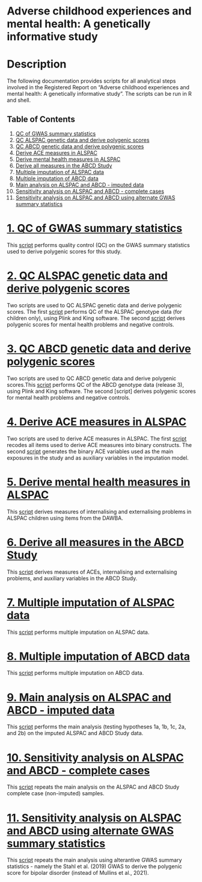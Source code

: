 Adverse childhood experiences and mental health: A genetically
informative study
================

# Description

The following documentation provides scripts for all analytical steps
involved in the Registered Report on “Adverse childhood experiences and
mental health: A genetically informative study”. The scripts can be run
in R and shell.

## Table of Contents

1.  [QC of GWAS summary statistics](#qc_sumstats)
2.  [QC ALSPAC genetic data and derive polygenic scores](#qc_alspac)
3.  [QC ABCD genetic data and derive polygenic scores](#qc_abcd)
4.  [Derive ACE measures in ALSPAC](#ace_alspac)
5.  [Derive mental health measures in ALSPAC](#mh_alspac)
6.  [Derive all measures in the ABCD Study](#measures_abcd)
7.  [Multiple imputation of ALSPAC data](#imputation_alspac)
8.  [Multiple imputation of ABCD data](#imputation_abcd)
9.  [Main analysis on ALSPAC and ABCD - imputed data](#main_analysis)
10. [Sensitivity analysis on ALSPAC and ABCD - complete
    cases](#complete_cases)
11. [Sensitivity analysis on ALSPAC and ABCD using alternate GWAS
    summary statistics](#stah_bipolarPGS)

# [1. QC of GWAS summary statistics](#qc_sumstats)

This
[script](https://github.com/jr-baldwin/ACEs_mental_health_RR/blob/main/1_QC_SumStats_20220205.md)
performs quality control (QC) on the GWAS summary statistics used to
derive polygenic scores for this study.

# [2. QC ALSPAC genetic data and derive polygenic scores](#qc_alspac)

Two scripts are used to QC ALSPAC genetic data and derive polygenic scores. The first [script](https://github.com/jr-baldwin/ACEs_mental_health_RR/blob/main/2_ALSPAC_QC_genetic_20220204.sh)
performs QC of the ALSPAC genotype data (for children only), using Plink
and King software. The second [script](https://github.com/jr-baldwin/ACEs_mental_health_RR/blob/main/2b_ALSPAC_derive_PGS_20210607.sh) derives polygenic scores for mental health problems and negative controls.

# [3. QC ABCD genetic data and derive polygenic scores](#qc_abcd)

Two scripts are used to QC ABCD genetic data and derive polygenic scores.This
[script](https://github.com/jr-baldwin/ACEs_mental_health_RR/blob/main/3_ABCD_QC_genetic_20220204.sh)
performs QC of the ABCD genotype data (release 3), using Plink and King
software. The second [script] derives polygenic scores for mental health problems and negative controls.

# [4. Derive ACE measures in ALSPAC](#ace_alspac)

Two scripts are used to derive ACE measures in ALSPAC. The first
[script](https://github.com/jr-baldwin/ACEs_mental_health_RR/blob/main/4a_ALSPAC_DeriveACEs_script1_20220204.R)
recodes all items used to derive ACE measures into binary constructs.
The second
[script](https://github.com/jr-baldwin/ACEs_mental_health_RR/blob/main/4b_ALSPAC_DeriveACEs_script2_20220204.R)
generates the binary ACE variables used as the main exposures in the
study and as auxiliary variables in the imputation model.

# [5. Derive mental health measures in ALSPAC](#mh_alspac)

This
[script](https://github.com/jr-baldwin/ACEs_mental_health_RR/blob/main/5_ALSPAC_DeriveMHmeasures_20220204.R)
derives measures of internalising and externalising problems in ALSPAC
children using items from the DAWBA.

# [6. Derive all measures in the ABCD Study](#measures_abcd)

This
[script](https://github.com/jr-baldwin/ACEs_mental_health_RR/blob/main/6_ABCD_DeriveMeasures_20220203.R)
derives measures of ACEs, internalising and externalising problems, and
auxiliary variables in the ABCD Study.

# [7. Multiple imputation of ALSPAC data](#imputation_alspac)

This
[script](https://github.com/jr-baldwin/ACEs_mental_health_RR/blob/main/7_ALSPAC_imputation_20220204.R)
performs multiple imputation on ALSPAC data.

# [8. Multiple imputation of ABCD data](#imputation_abcd)

This
[script](https://github.com/jr-baldwin/ACEs_mental_health_RR/blob/main/8_ABCD_MultipleImputation_20220203.R)
performs multiple imputation on ABCD data.

# [9. Main analysis on ALSPAC and ABCD - imputed data](#main_analysis)

This
[script](https://github.com/jr-baldwin/ACEs_mental_health_RR/blob/main/9_Imputed_analysis_ALSPAC_ABCD_20220131.md)
performs the main analysis (testing hypotheses 1a, 1b, 1c, 2a, and 2b)
on the imputed ALSPAC and ABCD Study data.

# [10. Sensitivity analysis on ALSPAC and ABCD - complete cases](#complete_cases)

This
[script](https://github.com/jr-baldwin/ACEs_mental_health_RR/blob/main/10_completeCase_ALSP_ABCD_20211222.md)
repeats the main analysis on the ALSPAC and ABCD Study complete case
(non-imputed) samples.

# [11. Sensitivity analysis on ALSPAC and ABCD using alternate GWAS summary statistics](#stah_bipolarPGS)

This
[script](https://github.com/jr-baldwin/ACEs_mental_health_RR/blob/main/11_Imputed_Bipolar2019_ALSPAC_ABCD_20211220.md)
repeats the main analysis using alterantive GWAS summary statistics -
namely the Stahl et al. (2019) GWAS to derive the polygenic score for
bipolar disorder (instead of Mullins et al., 2021).
